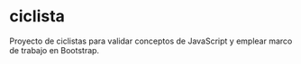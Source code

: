 # ciclista
Proyecto de ciclistas para validar conceptos de JavaScript y emplear marco de trabajo en Bootstrap.
